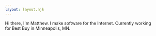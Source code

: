 ```yaml
---
layout: layout.njk
---
```

Hi there, I'm Matthew. I make software for the Internet. Currently working for Best Buy in Minneapolis, MN.
